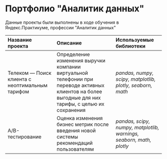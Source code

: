 # Портфолио "Аналитик данных"

Данные проекты были выполнены в ходе обучения в Яндекс.Практикуме, профессии "Аналитик данных"

| Название проекта | Описание | Используемые библиотеки | 
| :---------------------- | :---------------------- | :---------------------- |
| Телеком — Поиск клиента с неоптимальным тарифом | Определение изменения выручки компании виртуальной телефонии при переводе активных клиентов на более выгодные для них тарифы, с целью их сохранения| *pandas, numpy, scipy, matplotlib, plotly, seaborn, math* |
| A/B-тестирование | Оценка изменения бизнес метрик после введения новой системы рекомендаций пользователям | *pandas, scipy, numpy, matplotlib, warnings, seaborn, math, plotly* |
